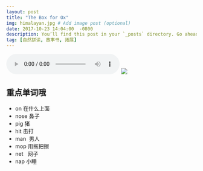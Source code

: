 ```yaml
---
layout: post
title: "The Box for Ox"
img: himalayan.jpg # Add image post (optional)
date: 2017-10-23 14:04:00  -0800
description: You’ll find this post in your `_posts` directory. Go ahead and edit it and re-build the site to see your changes. # Add post description (optional)
tag: [自然拼读, 故事书, 拓展]
---
```


 
 
<audio controls="controls" width="100%" >
  <source src="http://7xqbv5.com1.z0.glb.clouddn.com/The%20Box%20for%20Ox.mp3" />

<embed  width="100%" src="http://7xqbv5.com1.z0.glb.clouddn.com/The%20Box%20for%20Ox.mp3" />
</audio>



<img src="http://7xqbv5.com1.z0.glb.clouddn.com/The%20Box%20for%20Ox.png" style="max-width:100%;"/>

## 重点单词哦
- on       在什么上面
- nose     鼻子
- pig      猪
- hit      击打
- man      男人
- mop      用拖把擦 
- net      网子
- nap      小睡
